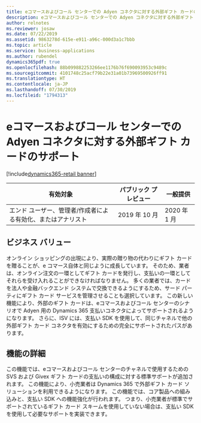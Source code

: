 ```yaml
---
title: eコマースおよびコール センターでの Adyen コネクタに対する外部ギフト カードのサポート
description: eコマースおよびコール センターでの Adyen コネクタに対する外部ギフト カードのサポート
author: relnotes
ms.reviewer: josaw
ms.date: 07/22/2019
ms.assetid: 9863278d-615e-e911-a96c-000d3a1c7bbb
ms.topic: article
ms.service: business-applications
ms.author: rubendel
dynamics365pdf: true
ms.openlocfilehash: 88b099882253266ee1176b76f690093953c9489c
ms.sourcegitcommit: 4101748c25acf79b22e31a01b73969500926ff91
ms.translationtype: HT
ms.contentlocale: ja-JP
ms.lasthandoff: 07/30/2019
ms.locfileid: "1794313"
---
```

# <a name="external-gift-card-support-for-adyen-connector-in-e-commerce-and-call-center"></a>eコマースおよびコール センターでの Adyen コネクタに対する外部ギフト カードのサポート
[!include[dynamics365-retail banner](../includes/dynamics365-retail.md)]

| 有効対象    |  パブリック プレビュー | 一般提供 | 
| ---------- | ---------- |---------- |
|エンド ユーザー、管理者/作成者による有効化、またはアナリスト|2019 年 10 月| 2020 年 1 月|


## <a name="business-value"></a>ビジネス バリュー
<!-- bv start -->
オンライン ショッピングの出現により、実際の贈り物の代わりにギフト カードを贈ることが、e コマース自体と同じように成長しています。 そのため、業者は、オンライン注文の一環としてギフト カードを発行し、支払いの一環としてそれらを受け入れることができなければなりません。 多くの業者では、カードを法人や金融バックエンド システムで交換できるようにするため、サード パーティにギフト カード サービスを管理させることも選択しています。 この新しい機能により、外部のギフト カードは、eコマースおよびコール センターのシナリオで Adyen 用の Dynamics 365 支払いコネクタによってサポートされるようになります。 さらに、ISV には、支払い SDK を使用して、同じチャネルで他の外部ギフト カード コネクタを有効にするための完全にサポートされたパスがあります。
<!-- bv end -->



## <a name="feature-details"></a>機能の詳細
<!--feature detail start -->
この機能では、eコマースおよびコール センターのチャネルで使用するための SVS および Givex ギフト カードの支払いの構成に対する標準サポートが追加されます。 この機能により、小売業者は Dynamics 365 で外部ギフト カード ソリューションを利用できるようになります。 この機能では、コア製品への組み込みと、支払い SDK への機能強化が行われます。 つまり、小売業者が標準でサポートされているギフト カード スキームを使用していない場合は、支払い SDK を使用して必要なサポートを実装できます。
<!--feature detail end -->











